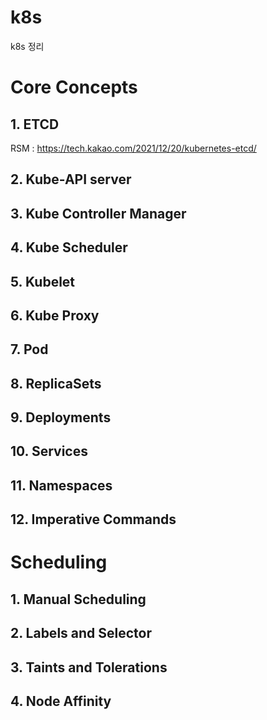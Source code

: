 # k8s
k8s 정리

Core Concepts
=============

## 1. ETCD

RSM : https://tech.kakao.com/2021/12/20/kubernetes-etcd/

## 2. Kube-API server

## 3. Kube Controller Manager

## 4. Kube Scheduler

## 5. Kubelet

## 6. Kube Proxy

## 7. Pod

## 8. ReplicaSets

## 9. Deployments

## 10. Services

## 11. Namespaces

## 12. Imperative Commands

Scheduling
=============

## 1. Manual Scheduling

## 2. Labels and Selector

## 3. Taints and Tolerations

## 4. Node Affinity
